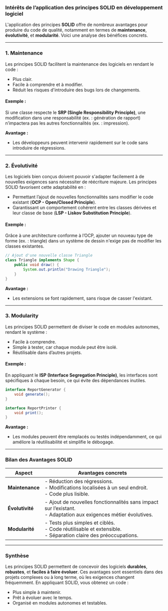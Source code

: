 ### **Intérêts de l’application des principes SOLID en développement logiciel**

L'application des principes **SOLID** offre de nombreux avantages pour produire du code de qualité, notamment en termes de **maintenance**, **évolutivité**, et **modularité**. Voici une analyse des bénéfices concrets.

---

### **1. Maintenance**
Les principes SOLID facilitent la maintenance des logiciels en rendant le code :
- Plus clair.
- Facile à comprendre et à modifier.
- Réduit les risques d'introduire des bugs lors de changements.

#### **Exemple :**
Si une classe respecte le **SRP (Single Responsibility Principle)**, une modification dans une responsabilité (ex. : génération de rapport) n’impactera pas les autres fonctionnalités (ex. : impression).

**Avantage :**
- Les développeurs peuvent intervenir rapidement sur le code sans introduire de régressions.

---

### **2. Évolutivité**
Les logiciels bien conçus doivent pouvoir s'adapter facilement à de nouvelles exigences sans nécessiter de réécriture majeure. Les principes SOLID favorisent cette adaptabilité en :
- Permettant l’ajout de nouvelles fonctionnalités sans modifier le code existant (**OCP - Open/Closed Principle**).
- Garantissant un comportement cohérent entre les classes dérivées et leur classe de base (**LSP - Liskov Substitution Principle**).

#### **Exemple :**
Grâce à une architecture conforme à l’OCP, ajouter un nouveau type de forme (ex. : triangle) dans un système de dessin n'exige pas de modifier les classes existantes.

```java
// Ajout d'une nouvelle classe Triangle
class Triangle implements Shape {
    public void draw() {
        System.out.println("Drawing Triangle");
    }
}
```

**Avantage :**
- Les extensions se font rapidement, sans risque de casser l'existant.

---

### **3. Modularity**
Les principes SOLID permettent de diviser le code en modules autonomes, rendant le système :
- Facile à comprendre.
- Simple à tester, car chaque module peut être isolé.
- Réutilisable dans d’autres projets.

#### **Exemple :**
En appliquant le **ISP (Interface Segregation Principle)**, les interfaces sont spécifiques à chaque besoin, ce qui évite des dépendances inutiles.

```java
interface ReportGenerator {
    void generate();
}

interface ReportPrinter {
    void print();
}
```

**Avantage :**
- Les modules peuvent être remplacés ou testés indépendamment, ce qui améliore la réutilisabilité et simplifie le débogage.

---

### **Bilan des Avantages SOLID**

| **Aspect**       | **Avantages concrets**                                                                                 |
|-------------------|-------------------------------------------------------------------------------------------------------|
| **Maintenance**   | - Réduction des régressions.<br>- Modifications localisées à un seul endroit.<br>- Code plus lisible. |
| **Évolutivité**   | - Ajout de nouvelles fonctionnalités sans impact sur l’existant.<br>- Adaptation aux exigences métier évolutives. |
| **Modularité**    | - Tests plus simples et ciblés.<br>- Code réutilisable et extensible.<br>- Séparation claire des préoccupations. |

---

### **Synthèse**
Les principes SOLID permettent de concevoir des logiciels **durables**, **robustes**, et **faciles à faire évoluer**. Ces avantages sont essentiels dans des projets complexes ou à long terme, où les exigences changent fréquemment. En appliquant SOLID, vous obtenez un code :
- Plus simple à maintenir.
- Prêt à évoluer avec le temps.
- Organisé en modules autonomes et testables.
